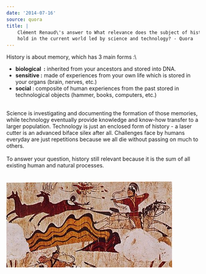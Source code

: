 ```yaml
---
date: '2014-07-16'
source: quora
title: |
    Clément Renaud\'s answer to What relevance does the subject of history
    hold in the current world led by science and technology? - Quora
---
```


History is about memory, which has 3 main forms :\

-   **biological  :** inherited from your ancestors and stored into DNA.
-   **sensitive :** made of experiences from your own life which is
    stored in your organs (brain, nerves, etc.)
-   **social** : composite of human experiences from the past stored in
    technological objects (hammer, books, computers, etc.)

\
Science is investigating and documenting the formation of those
memories, while technology eventually provide knowledge and know-how
transfer to a larger population. Technology is just an enclosed form of
history - a laser cutter is an advanced biface silex after all.
Challenges face by humans everyday are just repetitions because we all
die without passing on much to others.\
\
To answer your question, history still relevant because it is the sum of
all existing human and natural processes.\
\
\
![](./img/main-qimg-6d4f2e5b05bb37c75ae192e965edea4d-c.png)
